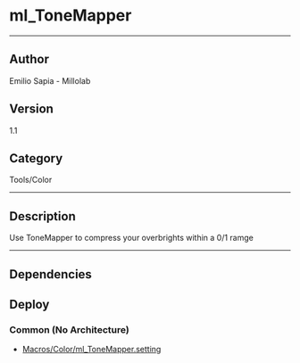 # ml_ToneMapper
___

## Author
Emilio Sapia - Millolab

## Version
1.1

## Category
Tools/Color

___

## Description
<p>Use ToneMapper to compress your overbrights within a 0/1 ramge</p>

___

## Dependencies

## Deploy

### Common (No Architecture)

<ul>
<li><a href="https://gitlab.com/WeSuckLess/Reactor/-/blob/master/Atoms/com.Millolab.ml_ToneMapper/Macros/Color/ml_ToneMapper.setting?ref_type=heads">Macros/Color/ml_ToneMapper.setting</a></li>
</ul>
